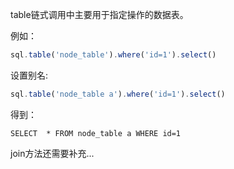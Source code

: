 table链式调用中主要用于指定操作的数据表。

例如：
```js 
sql.table('node_table').where('id=1').select()
```

设置别名:
```js 
sql.table('node_table a').where('id=1').select()
```

得到：
```
SELECT  * FROM node_table a WHERE id=1

```


join方法还需要补充...